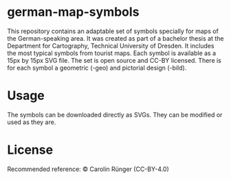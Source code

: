 # german-map-symbols
This repository contains an adaptable set of symbols specially for maps of the German-speaking area. It was created as part of a bachelor thesis at the Department for Cartography, Technical University of Dresden. It includes the most typical symbols from tourist maps. Each symbol is available as a 15px by 15px SVG file. The set is open source and CC-BY licensed. There is for each symbol a geometric (-geo) and pictorial design (-bild). 

# Usage
The symbols can be downloaded directly as SVGs. They can be modified or used as they are.

# License
Recommended reference: © Carolin Rünger (CC-BY-4.0)
